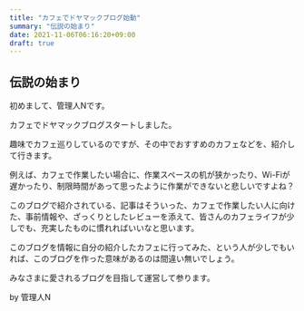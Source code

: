 ```yaml
---
title: "カフェでドヤマックブログ始動"
summary: "伝説の始まり"
date: 2021-11-06T06:16:20+09:00
draft: true
---
```


## 伝説の始まり

初めまして、管理人Nです。

カフェでドヤマックブログスタートしました。

趣味でカフェ巡りしているのですが、その中でおすすめのカフェなどを、紹介して行きます。

例えば、カフェで作業したい場合に、作業スペースの机が狭かったり、Wi-Fiが遅かったり、制限時間があって思ったように作業ができないと悲しいですよね？

このブログで紹介されている、記事はそういった、カフェで作業したい人に向けた、事前情報や、ざっくりとしたレビューを添えて、皆さんのカフェライフが少しでも、充実したものに慣れればいいなと思います。

このブログを情報に自分の紹介したカフェに行ってみた、という人が少しでもいれば、このブログを作った意味があるのは間違い無いでしょう。

みなさまに愛されるブログを目指して運営して参ります。

by 管理人N

